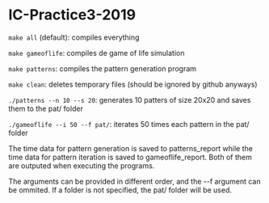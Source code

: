 # IC-Practice3-2019

`make all` (default): compiles everything

`make gameoflife`: compiles de game of life simulation

`make patterns`: compiles the pattern generation program

`make clean`: deletes temporary files (should be ignored by github anyways)

`./patterns --n 10 --s 20`: generates 10 patters of size 20x20 and saves them to the pat/ folder

`./gameoflife --i 50 --f pat/`: iterates 50 times each pattern in the pat/ folder

The time data for pattern generation is saved to patterns_report while the time data for pattern iteration is saved to gameoflife_report. Both of them are outputed when executing the programs.

The arguments can be provided in different order, and the --f argument can be ommited. If a folder is not specified, the pat/ folder will be used.
